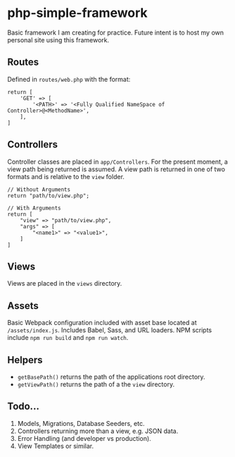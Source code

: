# php-simple-framework

Basic framework I am creating for practice. Future intent is to host my own personal site using this framework.

## Routes
Defined in `routes/web.php` with the format:
```
return [
    'GET' => [
        '<PATH>' => '<Fully Qualified NameSpace of Controller>@<MethodName>',
    ],
]
```

## Controllers
Controller classes are placed in `app/Controllers`. For the present moment, a view path being returned is assumed. A view
path is returned in one of two formats and is relative to the `view` folder.
```
// Without Arguments
return "path/to/view.php";

// With Arguments
return [
    "view" => "path/to/view.php",
    "args" => [
        "<name1>" => "<value1>",
    ]
]
```

## Views
Views are placed in the `views` directory.

## Assets
Basic Webpack configuration included with asset base located at `/assets/index.js`. Includes Babel, Sass, and URL loaders.
NPM scripts include `npm run build` and `npm run watch`.

## Helpers
* `getBasePath()` returns the path of the applications root directory.
* `getViewPath()` returns the path of a the `view` directory.

## Todo...
1. Models, Migrations, Database Seeders, etc.
2. Controllers returning more than a view, e.g. JSON data.
3. Error Handling (and developer vs production).
4. View Templates or similar.